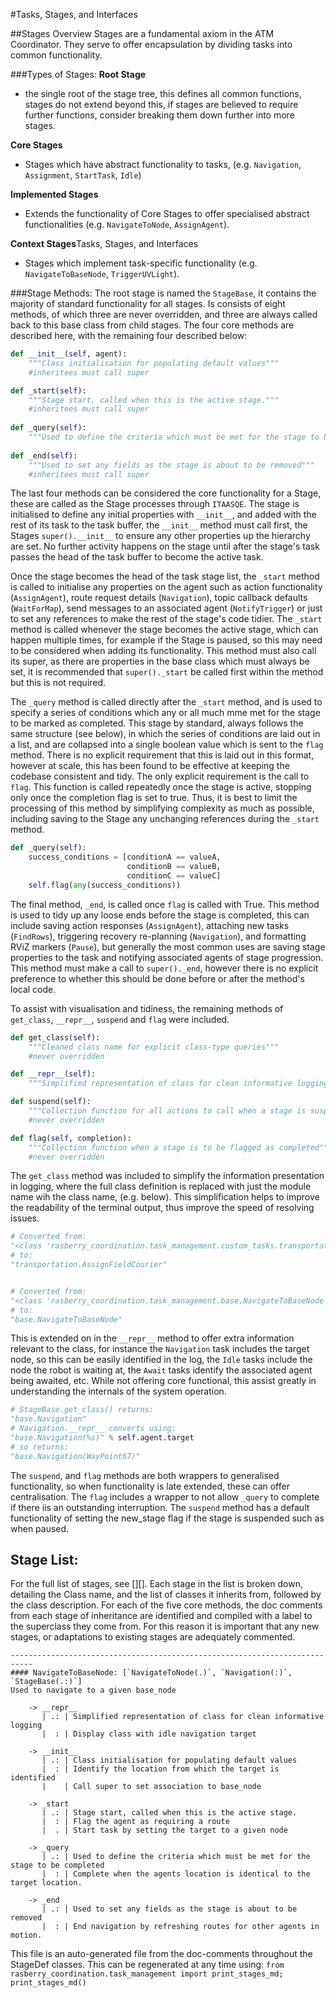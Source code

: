 #Tasks, Stages, and Interfaces

##Stages Overview
Stages are a fundamental axiom in the ATM Coordinator. 
They serve to offer encapsulation by dividing tasks into common functionality.


###Types of Stages:
**Root Stage**
- the single root of the stage tree, this defines all common functions, stages do not extend beyond this, if stages are believed to require further functions, consider breaking them down further into more stages.

**Core Stages**
- Stages which have abstract functionality to tasks, (e.g. `Navigation`, `Assignment`, `StartTask`, `Idle`)

**Implemented Stages**
- Extends the functionality of Core Stages to offer specialised abstract functionalities (e.g. `NavigateToNode`, `AssignAgent`).

**Context Stages**Tasks, Stages, and Interfaces
- Stages which implement task-specific functionality (e.g. `NavigateToBaseNode`, `TriggerUVLight`).


###Stage Methods:
The root stage is named the `StageBase`, it contains the majority of standard functionality for all stages. Is consists of eight methods, of which three are never overridden, and three are always called back to this base class from child stages. The four core methods are described here, with the remaining four described below:

```python
def __init__(self, agent):
    """Class initialisation for populating default values"""
    #inheritees must call super

def _start(self):
    """Stage start, called when this is the active stage."""
    #inheritees must call super
    
def _query(self):
    """Used to define the criteria which must be met for the stage to be completed"""
    
def _end(self):
    """Used to set any fields as the stage is about to be removed"""
    #inheritees must call super
```

The last four methods can be considered the core functionality for a Stage, these are called as the Stage processes through `ITAASQE`. The stage is initialised to define any initial properties with `__init__`, and added with the rest of its task to the task buffer, the `__init__` method must call first, the Stages `super().__init__` to ensure any other properties up the hierarchy are set. No further activity happens on the stage until after the stage's task passes the head of the task buffer to become the active task. 

Once the stage becomes the head of the task stage list, the `_start` method is called to initialise any properties on the agent such as action functionality (`AssignAgent`), route request details (`Navigation`), topic callback defaults (`WaitForMap`), send messages to an associated agent (`NotifyTrigger`) or just to set any references to make the rest of the stage's code tidier. The `_start` method is called whenever the stage becomes the active stage, which can happen multiple times, for example if the Stage is paused, so this may need to be considered when adding its functionality. This method must also call its super, as there are properties in the base class which must always be set, it is recommended that `super()._start` be called first within the method but this is not required.

The `_query` method is called directly after the `_start` method, and is used to specify a series of conditions which any or all much mme met for the stage to be marked as completed. This stage by standard, always follows the same structure (see below), in which the series of conditions are laid out in a list, and are collapsed into a single boolean value which is sent to the `flag` method. There is no explicit requirement that this is laid out in this format, however at scale, this has been found to be effective at keeping the codebase consistent and tidy. The only explicit requirement is the call to `flag`. This function is called repeatedly once the stage is active, stopping only once the completion flag is set to true. Thus, it is best to limit the processing of this method by simplifying complexity as much as possible, including saving to the Stage any unchanging references during the `_start` method.
```python
def _query(self):
    success_conditions = [conditionA == valueA,
                          conditionB == valueB,
                          conditionC == valueC]
    self.flag(any(success_conditions))
```

The final method, `_end`, is called once `flag` is called with True. This method is used to tidy up any loose ends before the stage is completed, this can include saving action responses (`AssignAgent`), attaching new tasks (`FindRows`), triggering recovery re-planning (`Navigation`), and formatting RViZ markers (`Pause`), but generally the most common uses are saving stage properties to the task and notifying associated agents of stage progression. This method must make a call to `super()._end`, however there is no explicit preference to whether this should be done before or after the method's local code.

To assist with visualisation and tidiness, the remaining methods of `get_class`, `__repr__`, `suspend` and `flag` were included.

```python
def get_class(self):
    """Cleaned class name for explicit class-type queries"""
    #never overridden

def __repr__(self):
    """Simplified representation of class for clean informative logging"""

def suspend(self):
    """Collection function for all actions to call when a stage is suspended"""
    #never overridden

def flag(self, completion):
    """Collection function when a stage is to be flagged as completed"""
    #never overridden
```

The `get_class` method was included to simplify the information presentation in logging, where the full class definition is replaced with just the module name wih the class name, (e.g. below). This simplification helps to improve the readability of the terminal output, thus improve the speed of resolving issues.

```python
# Converted from:
"<class 'rasberry_coordination.task_management.custom_tasks.transportation.AssignFieldCourier'>"
# to:
"transportation.AssignFieldCourier"


# Converted from:
"<class 'rasberry_coordination.task_management.base.NavigateToBaseNode'>"
# to:
"base.NavigateToBaseNode"
```

This is extended on in the `__repr__` method to offer extra information relevant to the class, for instance the `Navigation` task includes the target node, so this can be easily identified in the log, the `Idle` tasks include the node the robot is waiting at, the `Await` tasks identify the associated agent being awaited, etc. While not offering core functional, this assist greatly in understanding the internals of the system operation. 

```python
# StageBase.get_class() returns:
"base.Navigation"
# Navigation.__repr__ converts using:
"base.Navigation(%s)" % self.agent.target
# so returns:
"base.Navigation(WayPoint67)"
```

The `suspend`, and `flag` methods are both wrappers to generalised functionality, so when functionality is late extended, these can offer centralisation. The `flag` includes a wrapper to not allow `_query` to complete if there iis an outstanding interruption. The `suspend` method has a default functionality of setting the new_stage flag if the stage is suspended such as when paused.


## Stage List:
For the full list of stages, see [][]. Each stage in the list is broken down, detailing the Class name, and the list of classes it inherits from, followed by the class description. For each of the five core methods, the doc comments from each stage of inheritance are identified and compiled with a label to the superclass they come from. For this reason it is important that any new stages, or adaptations to existing stages are adequately commented.

```
---------------------------------------------------------------------------
#### NavigateToBaseNode: [`NavigateToNode(.)`, `Navigation(:)`, `StageBase(.:)`]
Used to navigate to a given base_node

    -> __repr__
       | .: | Simplified representation of class for clean informative logging
       |  : | Display class with idle navigation target 

    -> __init__
       | .: | Class initialisation for populating default values
       |  : | Identify the location from which the target is identified
       |    | Call super to set association to base_node

    -> _start
       | .: | Stage start, called when this is the active stage.
       |  : | Flag the agent as requiring a route
       |  . | Start task by setting the target to a given node

    -> _query
       | .: | Used to define the criteria which must be met for the stage to be completed
       |  : | Complete when the agents location is identical to the target location.

    -> _end
       | .: | Used to set any fields as the stage is about to be removed
       |  : | End navigation by refreshing routes for other agents in motion.
```

This file is an auto-generated file from the doc-comments throughout the StageDef classes. This can be regenerated at any time using: `from rasberry_coordination.task_management import print_stages_md; print_stages_md()`





